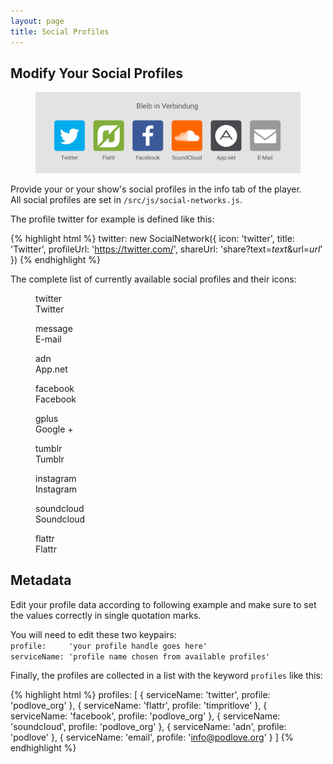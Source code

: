 ```yaml
---
layout: page
title: Social Profiles
---
```


## Modify Your Social Profiles
<figure class="mb">
  <img src="/assets/webplayer/examples/social-profiles.png" alt="Social Profiles" class="fullwidth-img" />
</figure>

Provide your or your show's social profiles in the info tab of the player.<br>
All social profiles are set in `/src/js/social-networks.js`.<br>

The profile twitter for example is defined like this:

{% highlight html %}
twitter: new SocialNetwork({
  icon: 'twitter',
  title: 'Twitter',
  profileUrl: 'https://twitter.com/',
  shareUrl: 'share?text=$text$&url=$url$'
})
{% endhighlight %}

The complete list of currently available social profiles and their icons:

<dl class="profile-table">
<dl>
  <dt><i class="icon pwp-twitter"></i></dt>
  <dd>twitter</dd>
  <dd>Twitter</dd>
</dl>

<dl>
  <dt><i class="icon pwp-message"></i></dt>
  <dd>message</dd>
  <dd>E-mail</dd>
</dl>

<dl>
  <dt><i class="icon pwp-adn"></i></dt>
  <dd>adn</dd>
  <dd>App.net</dd>
</dl>

<dl>
  <dt><i class="icon pwp-facebook"></i></dt>
  <dd>facebook</dd>
  <dd>Facebook</dd>
</dl>

<dl>
  <dt><i class="icon pwp-google-plus"></i></dt>
  <dd>gplus</dd>
  <dd>Google +</dd>
</dl>

<dl>
  <dt><i class="icon pwp-tumblr"></i></dt>
  <dd>tumblr</dd>
  <dd>Tumblr</dd>
</dl>

<dl>
  <dt><i class="icon pwp-instagram2"></i></dt>
  <dd>instagram</dd>
  <dd>Instagram</dd>
</dl>

<dl>
  <dt><i class="icon pwp-soundcloud"></i></dt>
  <dd>soundcloud</dd>
  <dd>Soundcloud</dd>
</dl>

<dl>
  <dt><i class="icon pwp-flattr"></i></dt>
  <dd>flattr</dd>
  <dd>Flattr</dd>
</dl>
</dl>

## Metadata

Edit your profile data according to following example and make sure to set the values correctly in single quotation marks.

You will need to edit these two keypairs:<br>
`profile:     'your profile handle goes here'`<br>
`serviceName: 'profile name chosen from available profiles'`

Finally, the profiles are collected in a list with the keyword `profiles` like this:

{% highlight html %}
profiles: [
  {
    serviceName: 'twitter',
    profile: 'podlove_org'
  },
  {
    serviceName: 'flattr',
    profile: 'timpritlove'
  },
  {
    serviceName: 'facebook',
    profile: 'podlove_org'
  },
  {
    serviceName: 'soundcloud',
    profile: 'podlove_org'
  },
  {
    serviceName: 'adn',
    profile: 'podlove'
  },
  {
    serviceName: 'email',
    profile: 'info@podlove.org'
  }
]
{% endhighlight %}
